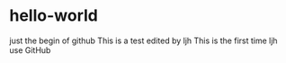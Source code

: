 # hello-world
just the begin of github
This is a test edited by ljh
This is the first time ljh use GitHub
